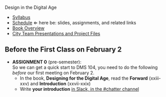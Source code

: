 Design in the Digital Age

- [Syllabus](syllabus.md)
- [Schedule](schedule.md)  &lArr; here be: slides, assignments, and related links
- [Book Overview](book-overview.md)
- [City Team Presentations and Project Files](files.md)

## Before the First Class on February 2

- **ASSIGNMENT 0** (pre-semester):<br>
  So we can get a quick start to DMS 104, you need to do the following *before* our first meeting on February 2.
  - In the book, **Designing for the Digital Age**, read the **Forward** (xxiii-xxv) and **Introduction** (xxvii-xxix)
  - Write **your introduction** [in Slack, in the #chatter channel](https://app.slack.com/client/T01HUPHAT6F/C01J0N9D7M2)

